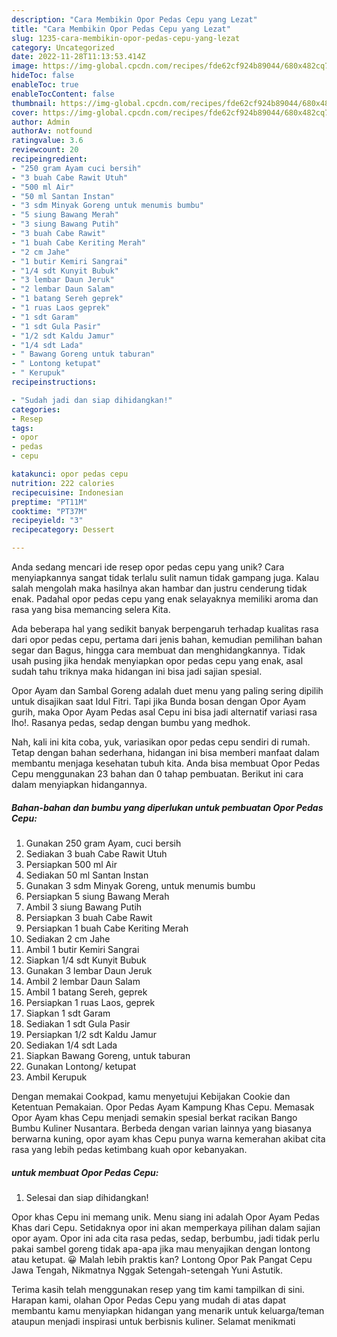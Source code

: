 ```yaml
---
description: "Cara Membikin Opor Pedas Cepu yang Lezat"
title: "Cara Membikin Opor Pedas Cepu yang Lezat"
slug: 1235-cara-membikin-opor-pedas-cepu-yang-lezat
category: Uncategorized
date: 2022-11-28T11:13:53.414Z
image: https://img-global.cpcdn.com/recipes/fde62cf924b89044/680x482cq70/opor-pedas-cepu-foto-resep-utama.jpg
hideToc: false
enableToc: true
enableTocContent: false
thumbnail: https://img-global.cpcdn.com/recipes/fde62cf924b89044/680x482cq70/opor-pedas-cepu-foto-resep-utama.jpg
cover: https://img-global.cpcdn.com/recipes/fde62cf924b89044/680x482cq70/opor-pedas-cepu-foto-resep-utama.jpg
author: Admin
authorAv: notfound
ratingvalue: 3.6
reviewcount: 20
recipeingredient:
- "250 gram Ayam cuci bersih"
- "3 buah Cabe Rawit Utuh"
- "500 ml Air"
- "50 ml Santan Instan"
- "3 sdm Minyak Goreng untuk menumis bumbu"
- "5 siung Bawang Merah"
- "3 siung Bawang Putih"
- "3 buah Cabe Rawit"
- "1 buah Cabe Keriting Merah"
- "2 cm Jahe"
- "1 butir Kemiri Sangrai"
- "1/4 sdt Kunyit Bubuk"
- "3 lembar Daun Jeruk"
- "2 lembar Daun Salam"
- "1 batang Sereh geprek"
- "1 ruas Laos geprek"
- "1 sdt Garam"
- "1 sdt Gula Pasir"
- "1/2 sdt Kaldu Jamur"
- "1/4 sdt Lada"
- " Bawang Goreng untuk taburan"
- " Lontong ketupat"
- " Kerupuk"
recipeinstructions:

- "Sudah jadi dan siap dihidangkan!"
categories:
- Resep
tags:
- opor
- pedas
- cepu

katakunci: opor pedas cepu 
nutrition: 222 calories
recipecuisine: Indonesian
preptime: "PT11M"
cooktime: "PT37M"
recipeyield: "3"
recipecategory: Dessert

---
```





Anda sedang mencari ide resep opor pedas cepu yang unik? Cara menyiapkannya sangat tidak terlalu sulit namun tidak gampang juga. Kalau salah mengolah maka hasilnya akan hambar dan justru cenderung tidak enak. Padahal opor pedas cepu yang enak selayaknya memiliki aroma dan rasa yang bisa memancing selera Kita.





Ada beberapa hal yang sedikit banyak berpengaruh terhadap kualitas rasa dari opor pedas cepu, pertama dari jenis bahan, kemudian pemilihan bahan segar dan Bagus, hingga cara membuat dan menghidangkannya. Tidak usah pusing jika hendak menyiapkan opor pedas cepu yang enak,      asal sudah tahu triknya maka hidangan ini bisa jadi sajian spesial.














Opor Ayam dan Sambal Goreng adalah duet menu yang paling sering dipilih untuk disajikan saat Idul Fitri. Tapi jika Bunda bosan dengan Opor Ayam gurih, maka Opor Ayam Pedas asal Cepu ini bisa jadi alternatif variasi rasa lho!. Rasanya pedas, sedap dengan bumbu yang medhok.






Nah, kali ini kita coba, yuk, variasikan opor pedas cepu sendiri di rumah. Tetap dengan bahan sederhana, hidangan ini bisa memberi manfaat dalam membantu menjaga kesehatan tubuh kita. Anda bisa membuat Opor Pedas Cepu menggunakan 23 bahan dan 0 tahap pembuatan. Berikut ini cara dalam menyiapkan hidangannya.

<!--inarticleads1-->

##### Bahan-bahan dan bumbu yang diperlukan untuk pembuatan Opor Pedas Cepu:

1. Gunakan 250 gram Ayam, cuci bersih
1. Sediakan 3 buah Cabe Rawit Utuh
1. Persiapkan 500 ml Air
1. Sediakan 50 ml Santan Instan
1. Gunakan 3 sdm Minyak Goreng, untuk menumis bumbu
1. Persiapkan 5 siung Bawang Merah
1. Ambil 3 siung Bawang Putih
1. Persiapkan 3 buah Cabe Rawit
1. Persiapkan 1 buah Cabe Keriting Merah
1. Sediakan 2 cm Jahe
1. Ambil 1 butir Kemiri Sangrai
1. Siapkan 1/4 sdt Kunyit Bubuk
1. Gunakan 3 lembar Daun Jeruk
1. Ambil 2 lembar Daun Salam
1. Ambil 1 batang Sereh, geprek
1. Persiapkan 1 ruas Laos, geprek
1. Siapkan 1 sdt Garam
1. Sediakan 1 sdt Gula Pasir
1. Persiapkan 1/2 sdt Kaldu Jamur
1. Sediakan 1/4 sdt Lada
1. Siapkan  Bawang Goreng, untuk taburan
1. Gunakan  Lontong/ ketupat
1. Ambil  Kerupuk


Dengan memakai Cookpad, kamu menyetujui Kebijakan Cookie dan Ketentuan Pemakaian. Opor Pedas Ayam Kampung Khas Cepu. Memasak Opor Ayam khas Cepu menjadi semakin spesial berkat racikan Bango Bumbu Kuliner Nusantara. Berbeda dengan varian lainnya yang biasanya berwarna kuning, opor ayam khas Cepu punya warna kemerahan akibat cita rasa yang lebih pedas ketimbang kuah opor kebanyakan. 

<!--inarticleads2-->

#####  untuk membuat Opor Pedas Cepu:


1. Selesai dan siap dihidangkan!

Opor khas Cepu ini memang unik. Menu siang ini adalah Opor Ayam Pedas Khas dari Cepu. Setidaknya opor ini akan memperkaya pilihan dalam sajian opor ayam. Opor ini ada cita rasa pedas, sedap, berbumbu, jadi tidak perlu pakai sambel goreng tidak apa-apa jika mau menyajikan dengan lontong atau ketupat. 😀 Malah lebih praktis kan? Lontong Opor Pak Pangat Cepu Jawa Tengah, Nikmatnya Nggak Setengah-setengah Yuni Astutik. 

Terima kasih telah menggunakan resep yang tim kami tampilkan di sini. Harapan kami, olahan Opor Pedas Cepu yang mudah di atas dapat membantu kamu menyiapkan hidangan yang menarik untuk keluarga/teman ataupun menjadi inspirasi untuk berbisnis kuliner. Selamat menikmati
